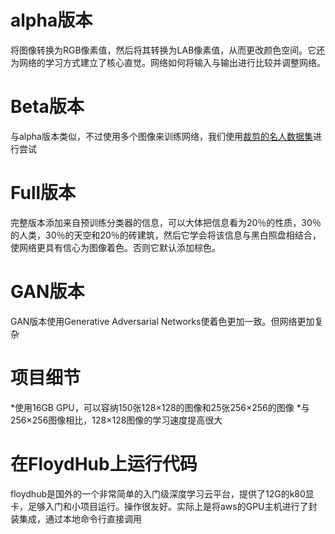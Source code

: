 # alpha版本
将图像转换为RGB像素值，然后将其转换为LAB像素值，从而更改颜色空间。它还为网络的学习方式建立了核心直觉。网络如何将输入与输出进行比较并调整网络。 

# Beta版本
与alpha版本类似，不过使用多个图像来训练网络，我们使用[裁剪的名人数据集](https://github.com/2014mchidamb/DeepColorization/tree/master/face_images)进行尝试

# Full版本
完整版本添加来自预训练分类器的信息，可以大体把信息看为20％的性质，30％的人类，30％的天空和20％的砖建筑，然后它学会将该信息与黑白照盘相结合，使网络更具有信心为图像着色。否则它默认添加棕色。

# GAN版本
GAN版本使用Generative Adversarial Networks使着色更加一致。但网络更加复杂


# 项目细节
*使用16GB GPU，可以容纳150张128×128的图像和25张256×256的图像 
*与256×256图像相比，128×128图像的学习速度提高很大


# 在FloydHub上运行代码
floydhub是国外的一个非常简单的入门级深度学习云平台，提供了12G的k80显卡，足够入门和小项目运行。操作很友好。实际上是将aws的GPU主机进行了封装集成，通过本地命令行直接调用
